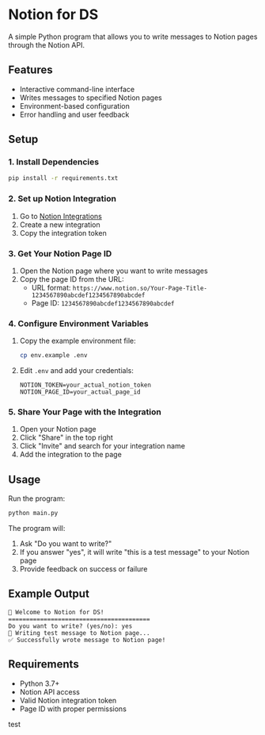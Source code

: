 # Notion for DS

A simple Python program that allows you to write messages to Notion pages through the Notion API.

## Features

- Interactive command-line interface
- Writes messages to specified Notion pages
- Environment-based configuration
- Error handling and user feedback

## Setup

### 1. Install Dependencies

```bash
pip install -r requirements.txt
```

### 2. Set up Notion Integration

1. Go to [Notion Integrations](https://www.notion.so/my-integrations)
2. Create a new integration
3. Copy the integration token

### 3. Get Your Notion Page ID

1. Open the Notion page where you want to write messages
2. Copy the page ID from the URL:
   - URL format: `https://www.notion.so/Your-Page-Title-1234567890abcdef1234567890abcdef`
   - Page ID: `1234567890abcdef1234567890abcdef`

### 4. Configure Environment Variables

1. Copy the example environment file:
   ```bash
   cp env.example .env
   ```

2. Edit `.env` and add your credentials:
   ```
   NOTION_TOKEN=your_actual_notion_token
   NOTION_PAGE_ID=your_actual_page_id
   ```

### 5. Share Your Page with the Integration

1. Open your Notion page
2. Click "Share" in the top right
3. Click "Invite" and search for your integration name
4. Add the integration to the page

## Usage

Run the program:

```bash
python main.py
```

The program will:
1. Ask "Do you want to write?"
2. If you answer "yes", it will write "this is a test message" to your Notion page
3. Provide feedback on success or failure

## Example Output

```
🤖 Welcome to Notion for DS!
========================================
Do you want to write? (yes/no): yes
📝 Writing test message to Notion page...
✅ Successfully wrote message to Notion page!
```

## Requirements

- Python 3.7+
- Notion API access
- Valid Notion integration token
- Page ID with proper permissions

 test
